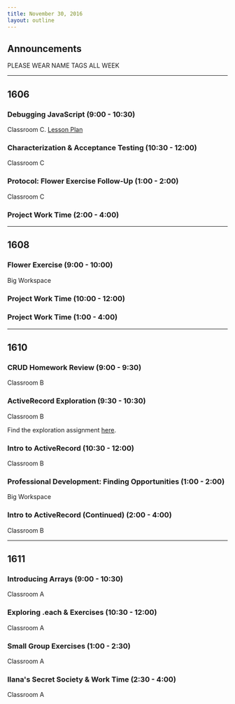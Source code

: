 ```yaml
---
title: November 30, 2016
layout: outline
---
```



## Announcements

PLEASE WEAR NAME TAGS ALL WEEK

***

## 1606

### Debugging JavaScript (9:00 - 10:30)

Classroom C. [Lesson Plan](../module4/lessons/debugging_node)

### Characterization & Acceptance Testing (10:30 - 12:00)

Classroom C

### Protocol: Flower Exercise Follow-Up (1:00 - 2:00)

Classroom C

### Project Work Time (2:00 - 4:00)

***

## 1608

### Flower Exercise (9:00 - 10:00)

Big Workspace

### Project Work Time (10:00 - 12:00)

### Project Work Time (1:00 - 4:00)

***

## 1610

### CRUD Homework Review (9:00 - 9:30)

Classroom B

### ActiveRecord Exploration (9:30 - 10:30)

Classroom B

Find the exploration assignment [here](https://github.com/case-eee/intro-to-ar).

### Intro to ActiveRecord (10:30 - 12:00)

Classroom B

### Professional Development: Finding Opportunities (1:00 - 2:00)

Big Workspace

### Intro to ActiveRecord (Continued) (2:00 - 4:00)

Classroom B

***

## 1611

### Introducing Arrays (9:00 - 10:30)

Classroom A

### Exploring .each & Exercises (10:30 - 12:00)

Classroom A

### Small Group Exercises (1:00 - 2:30)

Classroom A

### Ilana's Secret Society & Work Time (2:30 - 4:00)

Classroom A
